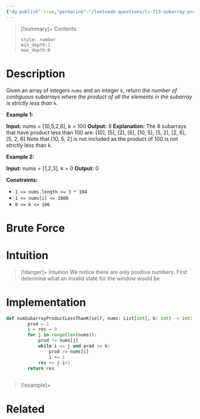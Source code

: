```yaml
---
{"dg-publish":true,"permalink":"/leetcode-questions/lc-713-subarray-product-less-than-k/","title":"LC 713. Subarray Product Less Than K","tags":["lc-medium","sliding-window"]}
---
```



>[!summary]+ Contents
>```toc
>style: number
>min_depth:1
>max_depth:6
>```

# Description
Given an array of integers `nums` and an integer `k`, return _the number of contiguous subarrays where the product of all the elements in the subarray is strictly less than_ `k`.

**Example 1:**

**Input:** nums = [10,5,2,6], k = 100
**Output:** 8
**Explanation:** The 8 subarrays that have product less than 100 are:
[10], [5], [2], [6], [10, 5], [5, 2], [2, 6], [5, 2, 6]
Note that [10, 5, 2] is not included as the product of 100 is not strictly less than k.

**Example 2:**

**Input:** nums = [1,2,3], k = 0
**Output:** 0

**Constraints:**

-   `1 <= nums.length <= 3 * 104`
-   `1 <= nums[i] <= 1000`
-   `0 <= k <= 106`
# Brute Force
# Intuition

>[!danger]+ Intuition
>We notice there are only positive numbers.
>First determine what an invalid state for the window would be

# Implementation
```python
def numSubarrayProductLessThanK(self, nums: List[int], k: int) -> int:
        prod = 1
        i = res = 0
        for j in range(len(nums)):
            prod *= nums[j]
            while i <= j and prod >= k:
                prod /= nums[i]
                i += 1
            res += j-i+1
        return res
            
```

>[!example]+ 


# Related
